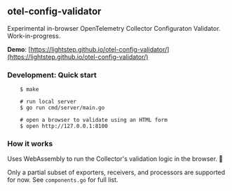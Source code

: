 ## otel-config-validator

Experimental in-browser OpenTelemetry Collector Configuraton Validator. Work-in-progress.

**Demo**: [https://lightstep.github.io/otel-config-validator/](https://lightstep.github.io/otel-config-validator/)

### Development: Quick start

```
    $ make

    # run local server
    $ go run cmd/server/main.go

    # open a browser to validate using an HTML form
    $ open http://127.0.0.1:8100
```

### How it works

Uses WebAssembly to run the Collector's validation logic in the browser. 🤯

Only a partial subset of exporters, receivers, and processors are supported for now. See `components.go` for full list.